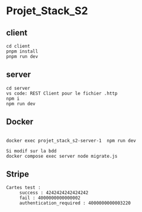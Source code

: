 # Projet_Stack_S2

## client

```
cd client
pnpm install 
pnpm run dev
```

## server
```
cd server
vs code: REST Client pour le fichier .http
npm i 
npm run dev

```
## Docker
```

docker exec projet_stack_s2-server-1  npm run dev

Si modif sur la bdd 
docker compose exec server node migrate.js
```

## Stripe
```
Cartes test :
     success : 4242424242424242
     fail : 4000000000000002
     authentication_required : 4000000000003220

```
